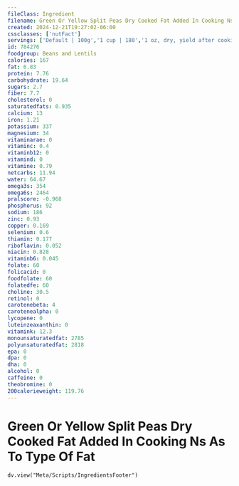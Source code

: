 ```yaml
---
fileClass: Ingredient
filename: Green Or Yellow Split Peas Dry Cooked Fat Added In Cooking Ns As To Type Of Fat
created: 2024-12-21T19:27:02-06:00
cssclasses: ['nutFact']
servings: ['Default | 100g','1 cup | 180','1 oz, dry, yield after cooking | 70']
id: 784276
foodgroup: Beans and Lentils
calories: 167
fat: 6.83
protein: 7.76
carbohydrate: 19.64
sugars: 2.7
fiber: 7.7
cholesterol: 0
saturatedfats: 0.935
calcium: 13
iron: 1.21
potassium: 337
magnesium: 34
vitaminarae: 0
vitaminc: 0.4
vitaminb12: 0
vitamind: 0
vitamine: 0.79
netcarbs: 11.94
water: 64.67
omega3s: 354
omega6s: 2464
pralscore: -0.968
phosphorus: 92
sodium: 186
zinc: 0.93
copper: 0.169
selenium: 0.6
thiamin: 0.177
riboflavin: 0.052
niacin: 0.828
vitaminb6: 0.045
folate: 60
folicacid: 0
foodfolate: 60
folatedfe: 60
choline: 30.5
retinol: 0
carotenebeta: 4
carotenealpha: 0
lycopene: 0
luteinzeaxanthin: 0
vitamink: 12.3
monounsaturatedfat: 2785
polyunsaturatedfat: 2818
epa: 0
dpa: 0
dha: 0
alcohol: 0
caffeine: 0
theobromine: 0
200calorieweight: 119.76
---
```


# Green Or Yellow Split Peas Dry Cooked Fat Added In Cooking Ns As To Type Of Fat

```dataviewjs
dv.view("Meta/Scripts/IngredientsFooter")
```